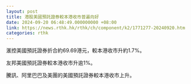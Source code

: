 ```yaml
---
layout: post
title: 港股美國預託證券較本港收市普遍向好
date: 2024-09-20 06:48:49.000000000 +08:00
link: https://news.rthk.hk/rthk/ch/component/k2/1771277-20240920.htm
categories: rthk
---
```


滙控美國預託證券折合約69.69港元，較本港收市升約1.7%。

友邦美國預託證券較本港收市升逾1%。

騰訊、阿里巴巴及美團的美國預託證券較本港收市上升。
